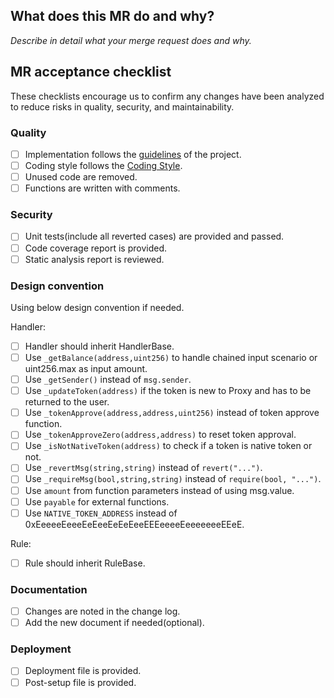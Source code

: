 ## What does this MR do and why?

_Describe in detail what your merge request does and why._

<!--
Please keep this description updated. Any discussion that related to this merge request
are useful for reviewers better understand your changes. Keeping the description updated is
especially important if they didn't participate in the discussion.
-->

## MR acceptance checklist

These checklists encourage us to confirm any changes have been analyzed to reduce risks in quality, security, and maintainability.

### Quality

- [ ] Implementation follows the [guidelines](GUIDELINES.md) of the project.
- [ ] Coding style follows the [Coding Style](https://app.asana.com/0/1110393615095724/1202201092359525/f).
- [ ] Unused code are removed.
- [ ] Functions are written with comments.

### Security

- [ ] Unit tests(include all reverted cases) are provided and passed.
- [ ] Code coverage report is provided.
- [ ] Static analysis report is reviewed.

### Design convention

Using below design convention if needed.

Handler:

- [ ] Handler should inherit HandlerBase.
- [ ] Use `_getBalance(address,uint256)` to handle chained input scenario or uint256.max as input amount.
- [ ] Use `_getSender()` instead of `msg.sender`.
- [ ] Use `_updateToken(address)` if the token is new to Proxy and has to be returned to the user.
- [ ] Use `_tokenApprove(address,address,uint256)` instead of token approve function.
- [ ] Use `_tokenApproveZero(address,address)` to reset token approval.
- [ ] Use `_isNotNativeToken(address)` to check if a token is native token or not.
- [ ] Use `_revertMsg(string,string)` instead of `revert("...")`.
- [ ] Use `_requireMsg(bool,string,string)` instead of `require(bool, "...")`.
- [ ] Use `amount` from function parameters instead of using msg.value.
- [ ] Use `payable` for external functions.
- [ ] Use `NATIVE_TOKEN_ADDRESS` instead of 0xEeeeeEeeeEeEeeEeEeEeeEEEeeeeEeeeeeeeEEeE.

Rule:

- [ ] Rule should inherit RuleBase.

### Documentation

- [ ] Changes are noted in the change log.
- [ ] Add the new document if needed(optional).

### Deployment

- [ ] Deployment file is provided.
- [ ] Post-setup file is provided.
